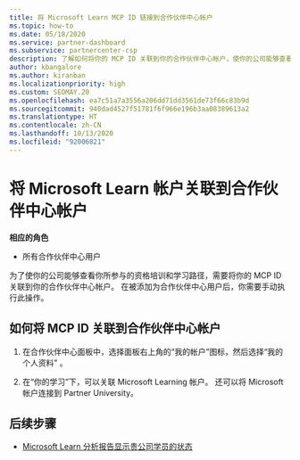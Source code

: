 ```yaml
---
title: 将 Microsoft Learn MCP ID 链接到合作伙伴中心帐户
ms.topic: how-to
ms.date: 05/18/2020
ms.service: partner-dashboard
ms.subservice: partnercenter-csp
description: 了解如何将你的 MCP ID 关联到你的合作伙伴中心帐户，使你的公司能够查看你所参与的资格培训和学习路径。
author: kbangalore
ms.author: kiranban
ms.localizationpriority: high
ms.custom: SEOMAY.20
ms.openlocfilehash: ea7c51a7a3556a206dd71dd3561de73f66c83b9d
ms.sourcegitcommit: 940dad4527f51781f6f966e196b3aa08389613a2
ms.translationtype: HT
ms.contentlocale: zh-CN
ms.lasthandoff: 10/13/2020
ms.locfileid: "92006821"
---
```

# <a name="associate-your-microsoft-learn-account-to-your-partner-center-account"></a>将 Microsoft Learn 帐户关联到合作伙伴中心帐户

**相应的角色**

- 所有合作伙伴中心用户

为了使你的公司能够查看你所参与的资格培训和学习路径，需要将你的 MCP ID 关联到你的合作伙伴中心帐户。 在被添加为合作伙伴中心用户后，你需要手动执行此操作。

## <a name="how-to-associate-your-mcp-id-to-your-partner-center-account"></a>如何将 MCP ID 关联到合作伙伴中心帐户

1. 在合作伙伴中心面板中，选择面板右上角的“我的帐户”图标，然后选择“我的个人资料” 。

2. 在“你的学习”下，可以关联 Microsoft Learning 帐户。 还可以将 Microsoft 帐户连接到 Partner University。

## <a name="next-steps"></a>后续步骤

- [Microsoft Learn 分析报告显示贵公司学员的状态](ms-learn-analytics.md)